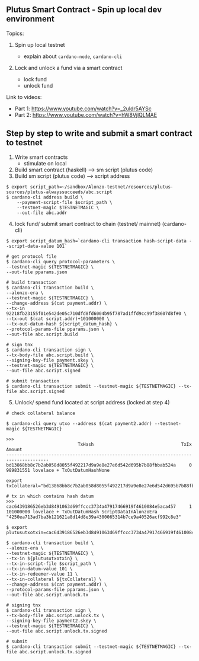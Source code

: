 ## Plutus Smart Contract - Spin up local dev environment

Topics:

1. Spin up local testnet
    - explain about `cardano-node`, `cardano-cli`

2. Lock and unlock a fund via a smart contract
    - lock fund
    - unlock fund

Link to videos:
- Part 1: https://www.youtube.com/watch?v=_2uldr5AYSc
- Part 2: https://www.youtube.com/watch?v=hW8VjlQLMAE

## Step by step to write and submit a smart contract to testnet

1. Write smart contracts
    - stimulate on local
2. Build smart contract (haskell) --> sm script (plutus code)
3. Build sm script (plutus code) --> script address
```
$ export script_path=~/sandbox/Alonzo-testnet/resources/plutus-sources/plutus-alwayssucceeds/abc.script
$ cardano-cli address build \
    --payment-script-file $script_path \
    --testnet-magic $TESTNETMAGIC \
    --out-file abc.addr
```
4. lock fund/ submit smart contract to chain (testnet/ mainnet) (cardano-cli)
```
$ export script_datum_hash=`cardano-cli transaction hash-script-data --script-data-value 101`

# get protocol file
$ cardano-cli query protocol-parameters \
--testnet-magic ${TESTNETMAGIC} \
--out-file pparams.json

# build transaction
$ cardano-cli transaction build \
--alonzo-era \
--testnet-magic ${TESTNETMAGIC} \
--change-address $(cat payment.addr) \
--tx-in 92218fb23155f01e542de05c710dfd8fd6004b95f787ad1ffd9cc99f38607d8f#0 \
--tx-out $(cat script.addr)+101000000 \
--tx-out-datum-hash ${script_datum_hash} \
--protocol-params-file pparams.json \
--out-file abc.script.build

# sign tnx
$ cardano-cli transaction sign \
--tx-body-file abc.script.build \
--signing-key-file payment.skey \
--testnet-magic ${TESTNETMAGIC} \
--out-file abc.script.signed

# submit transaction
$ cardano-cli transaction submit --testnet-magic ${TESTNETMAGIC} --tx-file abc.script.signed
```

5. Unlock/ spend fund located at script address (locked at step 4) 

```
# check collateral balance

$ cardano-cli query utxo --address $(cat payment2.addr) --testnet-magic ${TESTNETMAGIC}

>>>
                           TxHash                                 TxIx        Amount
--------------------------------------------------------------------------------------
bd13868bb8c7b2ab058d8055f492217d9a9e8e27e6d542d695b7b88fbbab524a     0        989831551 lovelace + TxOutDatumHashNone

export txCollateral="bd13868bb8c7b2ab058d8055f492217d9a9e8e27e6d542d695b7b88fbbab524a#0"

# tx in which contains hash datum
>>>
cac6439186526eb3d8491063d69ffccc3734a47917466919f4610084e5aca457     1        101000000 lovelace + TxOutDatumHash ScriptDataInAlonzoEra "4250ea713ad7ba3b121621a8d14d8e39a4300065314b7ce9a40526acf992c8e3"

$ export plutusutxotxin=cac6439186526eb3d8491063d69ffccc3734a47917466919f4610084e5aca457#1

$ cardano-cli transaction build \
--alonzo-era \
--testnet-magic ${TESTNETMAGIC} \
--tx-in ${plutusutxotxin} \
--tx-in-script-file $script_path \
--tx-in-datum-value 101 \
--tx-in-redeemer-value 11 \
--tx-in-collateral ${txCollateral} \
--change-address $(cat payment.addr) \
--protocol-params-file pparams.json \
--out-file abc.script.unlock.tx

# signing tnx
$ cardano-cli transaction sign \
--tx-body-file abc.script.unlock.tx \
--signing-key-file payment2.skey \
--testnet-magic ${TESTNETMAGIC} \
--out-file abc.script.unlock.tx.signed

# submit
$ cardano-cli transaction submit --testnet-magic ${TESTNETMAGIC} --tx-file abc.script.unlock.tx.signed
```
